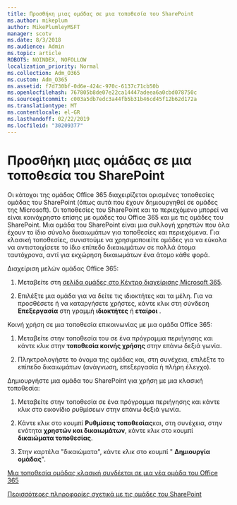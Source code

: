 ```yaml
---
title: Προσθήκη μιας ομάδας σε μια τοποθεσία του SharePoint
ms.author: mikeplum
author: MikePlumleyMSFT
manager: scotv
ms.date: 8/3/2018
ms.audience: Admin
ms.topic: article
ROBOTS: NOINDEX, NOFOLLOW
localization_priority: Normal
ms.collection: Adm_O365
ms.custom: Adm_O365
ms.assetid: f7d730bf-0d6e-424c-970c-6137c71cb50b
ms.openlocfilehash: 767805b8de07e22ca14447adeea6a0cbd078750c
ms.sourcegitcommit: c003a5db7edc3a44fb5b31b46cd45f12b62d172a
ms.translationtype: MT
ms.contentlocale: el-GR
ms.lasthandoff: 02/22/2019
ms.locfileid: "30209377"
---
```

# <a name="add-a-group-to-a-sharepoint-site"></a>Προσθήκη μιας ομάδας σε μια τοποθεσία του SharePoint

Οι κάτοχοι της ομάδας Office 365 διαχειρίζεται ορισμένες τοποθεσίες ομάδας του SharePoint (όπως αυτά που έχουν δημιουργηθεί σε ομάδες της Microsoft). Οι τοποθεσίες του SharePoint και το περιεχόμενο μπορεί να είναι κοινόχρηστο επίσης με ομάδες του Office 365 και με τις ομάδες του SharePoint. Μια ομάδα του SharePoint είναι μια συλλογή χρηστών που όλα έχουν το ίδιο σύνολο δικαιωμάτων για τοποθεσίες και περιεχόμενα. Για κλασική τοποθεσίες, συνιστούμε να χρησιμοποιείτε ομάδες για να εύκολα να αντιστοιχίσετε το ίδιο επίπεδο δικαιωμάτων σε πολλά άτομα ταυτόχρονα, αντί για εκχώρηση δικαιωμάτων ένα άτομο κάθε φορά.
  
Διαχείριση μελών ομάδας Office 365:
  
1. Μεταβείτε στη [σελίδα ομάδες στο Κέντρο διαχείρισης Microsoft 365](https://portal.office.com/adminportal/home#/groups).
    
2. Επιλέξτε μια ομάδα για να δείτε τις ιδιοκτήτες και τα μέλη. Για να προσθέσετε ή να καταργήσετε χρήστες, κάντε κλικ στη σύνδεση **Επεξεργασία** στη γραμμή **ιδιοκτήτες** ή **εταίροι** . 
    
Κοινή χρήση σε μια τοποθεσία επικοινωνίας με μια ομάδα Office 365:
  
1. Μεταβείτε στην τοποθεσία του σε ένα πρόγραμμα περιήγησης και κάντε κλικ στην **τοποθεσία κοινής χρήσης** στην επάνω δεξιά γωνία. 
    
2. Πληκτρολογήστε το όνομα της ομάδας και, στη συνέχεια, επιλέξτε το επίπεδο δικαιωμάτων (ανάγνωση, επεξεργασία ή πλήρη έλεγχο).
    
Δημιουργήστε μια ομάδα του SharePoint για χρήση με μια κλασική τοποθεσία:
  
1. Μεταβείτε στην τοποθεσία σε ένα πρόγραμμα περιήγησης και κάντε κλικ στο εικονίδιο ρυθμίσεων στην επάνω δεξιά γωνία.
    
2. Κάντε κλικ στο κουμπί **Ρυθμίσεις τοποθεσίας**και, στη συνέχεια, στην ενότητα **χρηστών και δικαιωμάτων**, κάντε κλικ στο κουμπί **δικαιώματα τοποθεσίας**.
    
3. Στην καρτέλα "δικαιώματα", κάντε κλικ στο κουμπί " **Δημιουργία ομάδας**".
    
[Μια τοποθεσία ομάδας κλασική συνδέεται σε μια νέα ομάδα του Office 365](https://go.microsoft.com/fwlink/?linkid=2008654)
  
[Περισσότερες πληροφορίες σχετικά με τις ομάδες του SharePoint](https://go.microsoft.com/fwlink/?linkid=874658)
  

